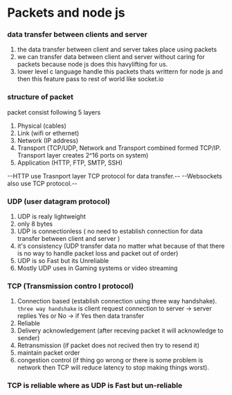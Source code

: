 # Packets and node js

### data transfer between clients and server

1. the data transfer between client and server takes place using packets
2. we can transfer data between client and server without caring for packets because node js does this havylifting for us.
3. lower level c language handle this packets thats writtern for node js and then this feature pass to rest of world like socket.io

### structure of packet

packet consist following 5 layers

1. Physical (cables)
2. Link (wifi or ethernet)
3. Network (IP address)
4. Transport (TCP/UDP, Network and Transport combined formed TCP/IP. Transport layer creates 2^16 ports on system)
5. Application (HTTP, FTP, SMTP, SSH)

--HTTP use Trasnport layer TCP protocol for data transfer.--
--Websockets also use TCP protocol.--

### UDP (user datagram protocol)

1. UDP is realy lightweight
2. only 8 bytes
3. UDP is connectionless ( no need to establish connection for data transfer between client and server )
4. it's consistency (UDP transfer data no matter what because of that there is no way to handle packet loss and packet out of order)
5. UDP is so Fast but its Unreliable
6. Mostly UDP uses in Gaming systems or video streaming

### TCP (Transmission contro l protocol)

1. Connection based (establish connection using three way handshake). `three way handshake` is client request connection to server -> server replies Yes or No -> if Yes then data transfer
2. Reliable
3. Delivery acknowledgement (after receving packet it will acknowledge to sender)
4. Retransmission (if packet does not recived then try to resend it)
5. maintain packet order
6. congestion control (if thing go wrong or there is some problem is network then TCP will reduce latency to stop making things worst).

### TCP is reliable where as UDP is Fast but un-reliable
